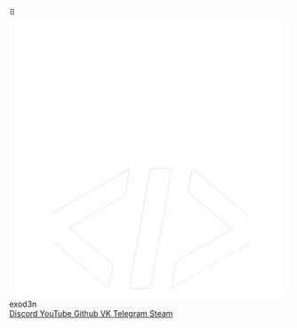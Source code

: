 <!doctype html>
<html lang="ru">
  <head>
    <meta charset="UTF-8">
    <meta name="viewport" content="width=device-width, initial-scale=1">
    <meta name="keywords" content="exod3n, exod3n, exod3n, exod3n">
    <meta name="language" content="Russian">
    <meta name="description" content="Cum Eater"/>
    <meta name="author" content="Ouki76 && twenty two"/>
    <meta content="#ffffff" data-react-helmet="true" name="theme-color" />
    <meta content="./assets/img/avatar_gif.gif" property="og:image" />
    <link rel="shortcut icon" href="./assets/img/avatar_ico.ico" type="image/png">
    <link href="https://cdn.jsdelivr.net/npm/bootstrap@5.0.0-beta1/dist/css/bootstrap.min.css" rel="stylesheet" integrity="sha384-giJF6kkoqNQ00vy+HMDP7azOuL0xtbfIcaT9wjKHr8RbDVddVHyTfAAsrekwKmP1" crossorigin="anonymous">
    <link href="./assets/css/style.css" rel="stylesheet">
    <link href="./assets/css/font.css" rel="stylesheet">
    <script type="text/javascript" src="https://www.youtube.com/iframe_api"></script>
    <title>exod3n</title>
  </head>
  <body>
    <div class="preloader">
        <div class="preloader-content">
            <div class="preloader-content_button">
                ⠿
            </div>
        </div>
    </div>
    <div class="main_container_video">
        <div id="player"></div>
    </div>
    <div class="container">
        <div class="row">
            <div class="content">
                <div class="content-logo">
                    <img src="./assets/img/avatar.png">
                </div>
                <div class="content-text">
                    exod3n
                </div>
                <div class="content-links">
                    <a href="https://discordapp.com/users/828277879963648040/" target="_blank">
                        <i class="fab fa-discord"></i>
                        Discord
                    </a>
                    <a href="https://www.youtube.com/channel/UChAaXsc6KzWoQX1Lg38y1DA" target="_blank">
                        <i class="fab fa-youtube"></i>
                        YouTube
                    </a>
                    <a href="https://github.com/exod3n" target="_blank">
                        <i class="fab fa-github"></i>
                        Github
                    </a>
                    <a href="https://vk.com/augustlovee" target="_blank">
                        <i class="fab fa-vk"></i>
                        VK
                    </a>
                    <a href="https://telegram.me/Ouki76" target="_blank">
                        <i class="fab fa-telegram-plane"></i>
                        Telegram
                    </a>
                    <a href="https://steamcommunity.com/id/OUKIOFFICIAL/" target="_blank">
                        <i class="fab fa-steam"></i>
                        Steam
                    </a>
                </div>
            </div>
        </div>
    </div>
    <script src="./assets/js/main.js"></script>
    <script src="https://kit.fontawesome.com/b617dc6679.js" crossorigin="anonymous"></script>
  </body>
</html>
